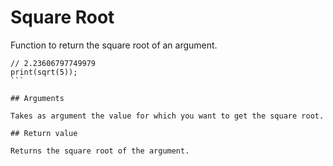 # Square Root

Function to return the square root of an argument.

````
// 2.23606797749979
print(sqrt(5));
```

## Arguments

Takes as argument the value for which you want to get the square root.

## Return value

Returns the square root of the argument.
